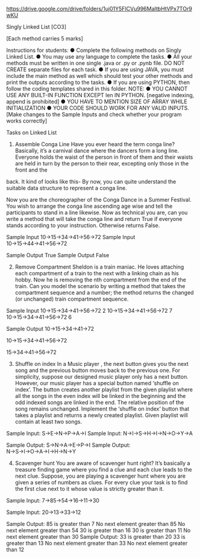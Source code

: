 https://drive.google.com/drive/folders/1uj01Y5FICVu996MaItbHtVPx7TOr9wKU

Singly Linked List [CO3]

[Each method carries 5 marks]

Instructions for students:
● Complete the following methods on Singly Linked List.
● You may use any language to complete the tasks.
● All your methods must be written in one single .java or .py or .pynb file. DO NOT
CREATE separate files for each task.
● If you are using JAVA, you must include the main method as well which should test
your other methods and print the outputs according to the tasks.
● If you are using PYTHON, then follow the coding templates shared in this folder.
NOTE:
● YOU CANNOT USE ANY BUILT-IN FUNCTION EXCEPT len IN PYTHON.
[negative indexing, append is prohibited]
● YOU HAVE TO MENTION SIZE OF ARRAY WHILE INITIALIZATION
● YOUR CODE SHOULD WORK FOR ANY VALID INPUTS. [Make changes to
the Sample Inputs and check whether your program works correctly]

Tasks on Linked List
1. Assemble Conga Line
Have you ever heard the term conga line? Basically, it’s a carnival dance where the
dancers form a long line. Everyone holds the waist of the person in front of them and their
waists are held in turn by the person to their rear, excepting only those in the front and the

back. It kind of looks like this-
By now, you can quite understand the suitable data structure to represent a conga line.

Now you are the choreographer of the Conga Dance in a Summer Festival. You wish to
arrange the conga line ascending age wise and tell the participants to stand in a line
likewise. Now as technical you are, can you write a method that will take the conga line
and return True if everyone stands according to your instruction. Otherwise returns False.

Sample Input
10→15→34→41→56→72
Sample Input
10→15→44→41→56→72

Sample Output
True
Sample Output
False

2. Remove Compartment
Sheldon is a train maniac. He loves attaching each compartment of a train to the next with
a linking chain as his hobby. Now he is removing the nth compartment from the end of the
train. Can you model the scenario by writing a method that takes the compartment
sequence and a number; the method returns the changed (or unchanged) train
compartment sequence.

Sample Input
10→15→34→41→56→72
2
10→15→34→41→56→72
7
10→15→34→41→56→72
6

Sample Output
10→15→34→41→72

10→15→34→41→56→72

15→34→41→56→72

3. Shuffle on index
In a Music player , the next button gives you the next song and the previous button moves
back to the previous one. For simplicity, suppose our designed music player only has a
next button. However, our music player has a special button named ‘shuffle on index’.
The button creates another playlist from the given playlist where all the songs in the even
index will be linked in the beginning and the odd indexed songs are linked in the end. The
relative position of the song remains unchanged. Implement the ‘shuffle on index’ button
that takes a playlist and returns a newly created playlist. Given playlist will contain at
least two songs.

Sample Input:
S→E→N→P→A→I
Sample Input:
N→I→S→H→I→N→O→Y→A

Sample Output:
S→N→A→E→P→I
Sample Output:
N→S→I→O→A→I→H→N→Y

4. Scavenger hunt
You are aware of scavenger hunt right? It’s basically a treasure finding game where you
find a clue and each clue leads to the next clue. Suppose, you are playing a scavenger hunt
where you are given a series of numbers as clues. For every clue your task is to find the
first clue next to it whose value is strictly greater than it.

Sample Input:
7→85→54→16→11→30

Sample Input:
20→13→33→12

Sample Output:
85 is greater than 7
No next element greater than 85
No next element greater than 54
30 is greater than 16
30 is greater than 11
No next element greater than 30
Sample Output:
33 is greater than 20
33 is greater than 13
No next element greater than 33
No next element greater than 12
